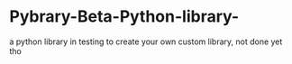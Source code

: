 # Pybrary-Beta-Python-library-
a python library in testing to create your own custom library, not done yet tho
